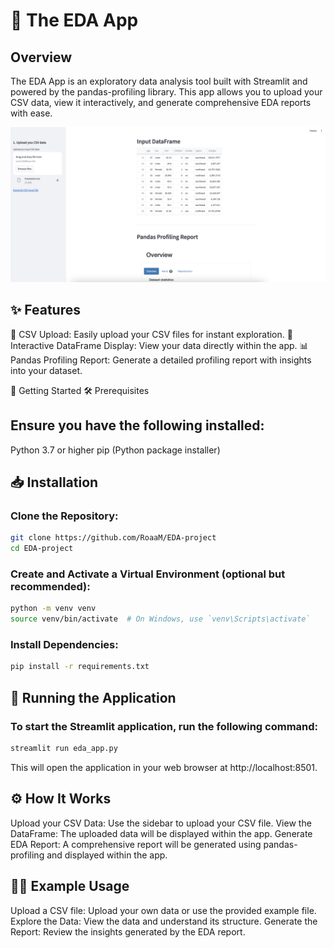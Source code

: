 

# 🧪 The EDA App

## Overview
The EDA App is an exploratory data analysis tool built with Streamlit and powered by the pandas-profiling library. This app allows you to upload your CSV data, view it interactively, and generate comprehensive EDA reports with ease.

![Dean Assistant](./EDA.png)


## ✨ Features
📂 CSV Upload: Easily upload your CSV files for instant exploration.
👀 Interactive DataFrame Display: View your data directly within the app.
📊 Pandas Profiling Report: Generate a detailed profiling report with insights into your dataset.

🚀 Getting Started
🛠️ Prerequisites

## Ensure you have the following installed:

Python 3.7 or higher
pip (Python package installer)

## 📥 Installation

### Clone the Repository:

```sh
git clone https://github.com/RoaaM/EDA-project
cd EDA-project
```

### Create and Activate a Virtual Environment (optional but recommended):

```sh
python -m venv venv
source venv/bin/activate  # On Windows, use `venv\Scripts\activate`

```

### Install Dependencies:

```sh
pip install -r requirements.txt
```

## 🏃 Running the Application

### To start the Streamlit application, run the following command:

```sh
streamlit run eda_app.py
```

This will open the application in your web browser at http://localhost:8501.

## ⚙️ How It Works
Upload your CSV Data: Use the sidebar to upload your CSV file.
View the DataFrame: The uploaded data will be displayed within the app.
Generate EDA Report: A comprehensive report will be generated using pandas-profiling and displayed within the app.

## 🧑‍💻 Example Usage
Upload a CSV file: Upload your own data or use the provided example file.
Explore the Data: View the data and understand its structure.
Generate the Report: Review the insights generated by the EDA report.
